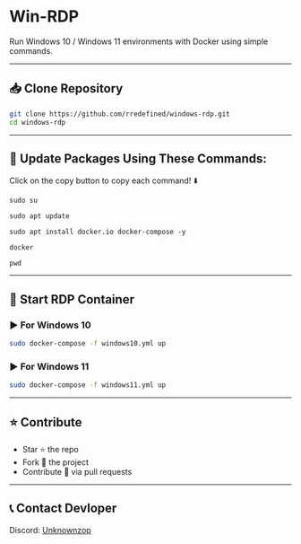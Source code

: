 # Win-RDP

Run Windows 10 / Windows 11 environments with Docker using simple commands.

---

## 📥 Clone Repository
```bash
git clone https://github.com/rredefined/windows-rdp.git
cd windows-rdp
```

---

## 📌 Update Packages Using These Commands:
Click on the copy button to copy each command! ⬇️

```
sudo su
```

```
sudo apt update
```

```
sudo apt install docker.io docker-compose -y
```

```
docker
```

```
pwd
```

---

## 🚀 Start RDP Container

### ▶️ For Windows 10
```bash
sudo docker-compose -f windows10.yml up
```

### ▶️ For Windows 11
```bash
sudo docker-compose -f windows11.yml up
```

---

## ⭐ Contribute
- Star ⭐ the repo  
- Fork 🍴 the project  
- Contribute 🔧 via pull requests  

---

## 📞 Contact Devloper
Discord: [Unknownzop](https://discord.com/users/1092773378101882951)
